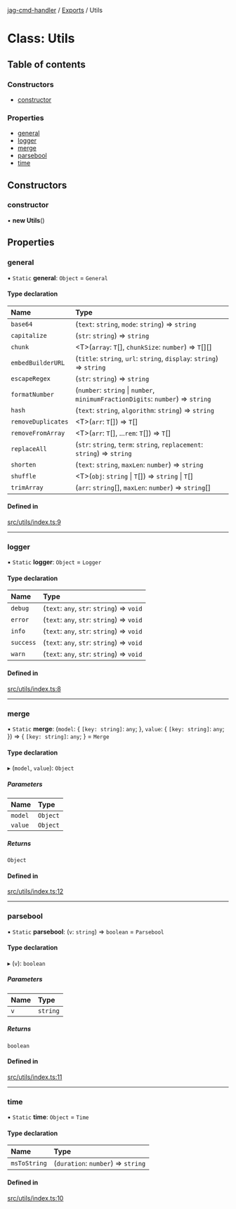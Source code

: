 [jag-cmd-handler](../README.md) / [Exports](../modules.md) / Utils

# Class: Utils

## Table of contents

### Constructors

- [constructor](Utils.md#constructor)

### Properties

- [general](Utils.md#general)
- [logger](Utils.md#logger)
- [merge](Utils.md#merge)
- [parsebool](Utils.md#parsebool)
- [time](Utils.md#time)

## Constructors

### constructor

• **new Utils**()

## Properties

### general

▪ `Static` **general**: `Object` = `General`

#### Type declaration

| Name | Type |
| :------ | :------ |
| `base64` | (`text`: `string`, `mode`: `string`) => `string` |
| `capitalize` | (`str`: `string`) => `string` |
| `chunk` | <T\>(`array`: `T`[], `chunkSize`: `number`) => `T`[][] |
| `embedBuilderURL` | (`title`: `string`, `url`: `string`, `display`: `string`) => `string` |
| `escapeRegex` | (`str`: `string`) => `string` |
| `formatNumber` | (`number`: `string` \| `number`, `minimumFractionDigits`: `number`) => `string` |
| `hash` | (`text`: `string`, `algorithm`: `string`) => `string` |
| `removeDuplicates` | <T\>(`arr`: `T`[]) => `T`[] |
| `removeFromArray` | <T\>(`arr`: `T`[], ...`rem`: `T`[]) => `T`[] |
| `replaceAll` | (`str`: `string`, `term`: `string`, `replacement`: `string`) => `string` |
| `shorten` | (`text`: `string`, `maxLen`: `number`) => `string` |
| `shuffle` | <T\>(`obj`: `string` \| `T`[]) => `string` \| `T`[] |
| `trimArray` | (`arr`: `string`[], `maxLen`: `number`) => `string`[] |

#### Defined in

[src/utils/index.ts:9](https://github.com/JAGUARAVI/JagCmdHandler/blob/e70513f/src/utils/index.ts#L9)

___

### logger

▪ `Static` **logger**: `Object` = `Logger`

#### Type declaration

| Name | Type |
| :------ | :------ |
| `debug` | (`text`: `any`, `str`: `string`) => `void` |
| `error` | (`text`: `any`, `str`: `string`) => `void` |
| `info` | (`text`: `any`, `str`: `string`) => `void` |
| `success` | (`text`: `any`, `str`: `string`) => `void` |
| `warn` | (`text`: `any`, `str`: `string`) => `void` |

#### Defined in

[src/utils/index.ts:8](https://github.com/JAGUARAVI/JagCmdHandler/blob/e70513f/src/utils/index.ts#L8)

___

### merge

▪ `Static` **merge**: (`model`: { `[key: string]`: `any`;  }, `value`: { `[key: string]`: `any`;  }) => { `[key: string]`: `any`;  } = `Merge`

#### Type declaration

▸ (`model`, `value`): `Object`

##### Parameters

| Name | Type |
| :------ | :------ |
| `model` | `Object` |
| `value` | `Object` |

##### Returns

`Object`

#### Defined in

[src/utils/index.ts:12](https://github.com/JAGUARAVI/JagCmdHandler/blob/e70513f/src/utils/index.ts#L12)

___

### parsebool

▪ `Static` **parsebool**: (`v`: `string`) => `boolean` = `Parsebool`

#### Type declaration

▸ (`v`): `boolean`

##### Parameters

| Name | Type |
| :------ | :------ |
| `v` | `string` |

##### Returns

`boolean`

#### Defined in

[src/utils/index.ts:11](https://github.com/JAGUARAVI/JagCmdHandler/blob/e70513f/src/utils/index.ts#L11)

___

### time

▪ `Static` **time**: `Object` = `Time`

#### Type declaration

| Name | Type |
| :------ | :------ |
| `msToString` | (`duration`: `number`) => `string` |

#### Defined in

[src/utils/index.ts:10](https://github.com/JAGUARAVI/JagCmdHandler/blob/e70513f/src/utils/index.ts#L10)
